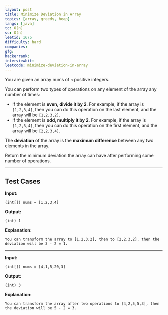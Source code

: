 ```yaml
---
layout: post
title: Minimize Deviation in Array
topics: [array, greedy, heap]
langs: [java]
tc: O(n)
sc: O(n)
leetid: 1675
difficulty: hard
companies: 
gfg: 
hackerrank: 
interviewbit: 
leetcode: minimize-deviation-in-array
---
```


You are given an array nums of `n` positive integers.

You can perform two types of operations on any element of the array any number of times:

- If the element is **even, divide it by 2**. 
For example, if the array is `[1,2,3,4]`, then you can do this operation on the last element, and the array will be `[1,2,3,2]`.
- If the element is **odd, multiply it by 2**.
For example, if the array is `[1,2,3,4]`, then you can do this operation on the first element, and the array will be `[2,2,3,4]`.

The **deviation** of the array is the **maximum difference** between any two elements in the array.

Return the minimum deviation the array can have after performing some number of operations.

---

## Test Cases

**Input:**
```
(int[]) nums = [1,2,3,4]
```

**Output:**
```
(int) 1
```

**Explanation:**
```
You can transform the array to [1,2,3,2], then to [2,2,3,2], then the deviation will be 3 - 2 = 1.
```

---

**Input:**
```
(int[]) nums = [4,1,5,20,3]
```

**Output:**
```
(int) 3
```

**Explanation:**
```
You can transform the array after two operations to [4,2,5,5,3], then the deviation will be 5 - 2 = 3.
```
